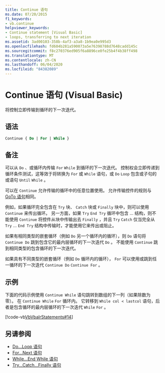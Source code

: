 ```yaml
---
title: Continue 语句
ms.date: 07/20/2015
f1_keywords:
- vb.continue
helpviewer_keywords:
- Continue statement [Visual Basic]
- loops, transferring to next iteration
ms.assetid: 3ad00103-358b-4af3-a3a8-1b9ea0e995d3
ms.openlocfilehash: fd604b281a590073a5e76398788d7648cadd145c
ms.sourcegitcommit: f8c270376ed905f6a8896ce0fe25b4f4b38ff498
ms.translationtype: MT
ms.contentlocale: zh-CN
ms.lasthandoff: 06/04/2020
ms.locfileid: "84382089"
---
```

# <a name="continue-statement-visual-basic"></a>Continue 语句 (Visual Basic)
将控制立即传输到循环的下一次迭代。  
  
## <a name="syntax"></a>语法  
  
```vb  
Continue { Do | For | While }  
```  
  
## <a name="remarks"></a>备注  
 可以从 `Do` 、或循环内传输 `For` `While` 到循环的下一次迭代。 控制权会立即传递到循环条件测试，这等效于将转换为 `For` 或 `While` 语句，或 `Do` `Loop` 包含或子句的或语句 `Until` `While` 。  
  
 可以在 `Continue` 允许传输的循环中的任意位置使用。 允许传输控件的规则与[GoTo 语句](goto-statement.md)相同。  
  
 例如，如果循环完全包含在 `Try` 块、 `Catch` 块或 `Finally` 块中，则可以使用 `Continue` 来传出循环。 另一方面，如果 `Try` `End Try` 循环中包含 ... 结构，则不能使用 `Continue` 将控件从块中传输出去 `Finally` ，并且 `Try` `Catch` 仅当完全从 `Try` ... `End Try` 结构中传输时，才能使用它来传出或阻止。  
  
 如果有相同类型的嵌套循环（例如 `Do` 另一个循环内的循环），则 `Do` 语句将 `Continue Do` 跳到包含它的最内层循环的下一次迭代 `Do` 。 不能使用 `Continue` 跳到相同类型的包含循环的下一次迭代。  
  
 如果具有不同类型的嵌套循环（例如 `Do` 循环内的循环）， `For` 可以使用或跳到任一循环的下一次迭代 `Continue Do` `Continue For` 。  
  
## <a name="example"></a>示例  
 下面的代码示例使用 `Continue While` 语句跳转到数组的下一列（如果除数为零）。 在 `Continue While` `For` 循环内。 它转移到 `While col < lastcol` 语句，后者是包含循环的最内层循环的下一次迭代 `While` `For` 。  
  
 [!code-vb[VbVbalrStatements#14](~/samples/snippets/visualbasic/VS_Snippets_VBCSharp/VbVbalrStatements/VB/Class1.vb#14)]  
  
## <a name="see-also"></a>另请参阅

- [Do...Loop 语句](do-loop-statement.md)
- [For...Next 语句](for-next-statement.md)
- [While...End While 语句](while-end-while-statement.md)
- [Try...Catch...Finally 语句](try-catch-finally-statement.md)
